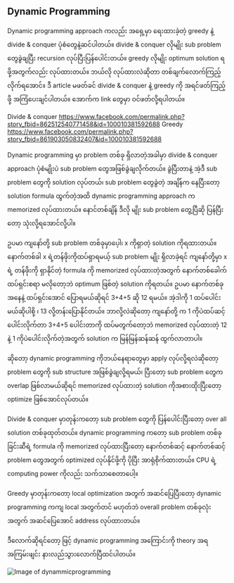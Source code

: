 ## Dynamic Programming

Dynamic programming approach ကလည်း အရှေ့မှာ ရေးထားခဲ့တဲ့ greedy နဲ့ divide & conquer ပုံစံတွေနဲ့ဆင်ပါတယ်။ divide & conquer လိုမျိုး sub problem တွေခွဲချပြီး recursion လုပ်ပြီးပြန်ပေါင်းတယ်။ greedy လိုမျိုး optimum solution ရဖို့အတွက်လည်း လုပ်ထားတယ်။ ဘယ်လို လုပ်ထားလဲဆိုတာ တစ်ချက်လောက်ကြည့်လိုက်ရအောင်။ ဒီ article မဖတ်ခင် divide & conquer နဲ့ greedy ကို အရင်ဖတ်ကြည့်ဖို့ အကြံပေးချင်ပါတယ်။ အောက်က link တွေမှာ ဝင်ဖတ်လို့ရပါတယ်။

Divide & conquer
https://www.facebook.com/permalink.php?story_fbid=862512540771458&id=100010381592688
Greedy
https://www.facebook.com/permalink.php?story_fbid=861903050832407&id=100010381592688

Dynamic programming မှာ problem တစ်ခု ရှိလာတဲ့အခါမှာ divide & conquer approach ပုံစံမျိုးပဲ sub problem တွေအဖြစ်ခွဲချလိုက်တယ်။ ခွဲပြီးတာနဲ့ အဲ့ဒီ sub problem တွေကို solution လုပ်တယ်၊ sub problem တွေခွဲတဲ့ အချိန်က နေပြီးတော့ solution formula ထွက်တဲ့အထိ dynamic programming approach က memorized လုပ်ထားတယ်။ နောင်တစ်ချိန် ဒီလို မျိုး sub problem တွေ့ပြီဆို ပြန်ပြီးတော့ သုံးလို့ရအောင်လို့ပါ။

ဥပမာ ကျနော်တို့ sub problem တစ်ခုမှာပေ့ါ၊ x ကိုရှာတဲ့ solution ကိုရထားတယ်။ နောက်တစ်ခါ x ရဲ့တန်ဖိုးကိုထပ်ရှာရမယ့် sub problem မျိုး ရှိလာခဲ့ရင် ကျနော်တို့မှာ x ရဲ့ တန်ဖိုးကို ရှာနိုင်တဲ့ formula ကို memorized လုပ်ထားတဲ့အတွက် နောက်တစ်ခေါက်ထပ်ရှင်းစရာ မလိုတော့ဘဲ optimum ဖြစ်တဲ့ solution ကိုရတယ်။ ဥပမာ နောက်တစ်ခု အနေနဲ့ ထပ်ရှင်းအောင် ပြောရမယ်ဆိုရင် 3+4+5 ဆို 12 ရမယ်။ အဲ့ဒါကို 1 ထပ်ပေါင်းမယ်ဆိုပါစို့ ၊ 13 လို့တန်းပြောနိုင်တယ်။ ဘာလို့လဲဆိုတော့ ကျနော်တို့ က 1 ကိုပဲထပ်ဆင့် ပေါင်းလိုက်တာ 3+4+5 ပေါင်းတာကို ထပ်မတွက်တော့ဘဲ memorized လုပ်ထားတဲ့ 12 နဲ့ 1 ကိုပဲပေါင်းလိုက်တဲ့အတွက် solution က မြန်မြန်ဆန်ဆန် ထွက်လာတာပါ။

ဆိုတော့ dynamic programming ကိုဘယ်နေရာတွေမှာ apply လုပ်လို့ရလဲဆိုတော့ problem တွေကို sub structure အဖြစ်ခွဲချလို့ရမယ်၊ ပြီးတော့ sub problem တွေက overlap ဖြစ်လာမယ်ဆိုရင် memorized လုပ်ထားတဲ့ solution ကိုအစားထိုးပြီးတော့ optimize ဖြစ်အောင်လုပ်တယ်။

Divide & conquer မှာတုန်းကတော့ sub problem တွေကို ပြန်ပေါင်းပြီးတော့ over all solution တစ်ခုထုတ်တယ်။ dynamic programming ကတော့ sub problem တစ်ခုခြင်းဆီရဲ့ formula ကို memorized လုပ်ထားပြီးတော့ နောက်တစ်ဆင့် နောက်တစ်ဆင့် problem တွေအတွက် optimized လုပ်နိုင်ဖို့ကို ပိုပြီး အာရုံစိုက်ထားတယ်။ CPU ရဲ့ computing power ကိုလည်း သက်သာစေတာပေါ့။

Greedy မှာတုန်းကတော့ local optimization အတွက် အဆင်ပြေပြီးတော့ dynamic programming ကကျ local အတွက်တင် မဟုတ်ဘဲ overall problem တစ်ခုလုံးအတွက် အဆင်ပြေအောင် address လုပ်ထားတယ်။

ဒီလောက်ဆိုရင်တော့ ဖြင့် dynamic programming အကြောင်းကို theory အရ အကြမ်းဖျင်း နားလည်သွားလောက်ပြီထင်ပါတယ်။


![Image of dynammicprogramming](https://raw.githubusercontent.com/HlaingTinHtun/Data-Structure-Algorithm-In-Burmese-Explanations/master/assets/dynamicprogramming/dynamicprogramming.png)
